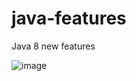 # java-features
Java 8 new features 


![image](https://user-images.githubusercontent.com/3145059/123542569-ab588d80-d78d-11eb-8523-987445c26eff.png)

